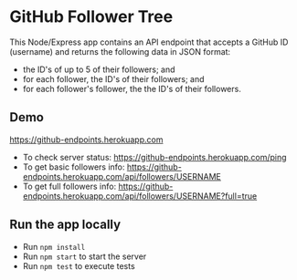 # GitHub Follower Tree

This Node/Express app contains an API endpoint that accepts a GitHub ID (username) and returns the following data in JSON format:
- the ID's of up to 5 of their followers; and
- for each follower, the ID's of their followers; and
- for each follower's follower, the the ID's of their followers. 


## Demo
https://github-endpoints.herokuapp.com

- To check server status: https://github-endpoints.herokuapp.com/ping
- To get basic followers info: https://github-endpoints.herokuapp.com/api/followers/USERNAME
- To get full followers info: https://github-endpoints.herokuapp.com/api/followers/USERNAME?full=true

## Run the app locally
- Run `npm install`
- Run `npm start` to start the server
- Run `npm test` to execute tests
